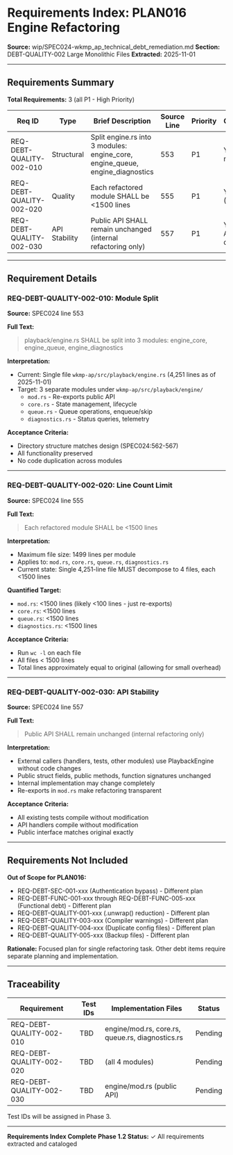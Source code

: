 # Requirements Index: PLAN016 Engine Refactoring

**Source:** wip/SPEC024-wkmp_ap_technical_debt_remediation.md
**Section:** DEBT-QUALITY-002 Large Monolithic Files
**Extracted:** 2025-11-01

---

## Requirements Summary

**Total Requirements:** 3 (all P1 - High Priority)

| Req ID | Type | Brief Description | Source Line | Priority | Quantified |
|--------|------|-------------------|-------------|----------|------------|
| REQ-DEBT-QUALITY-002-010 | Structural | Split engine.rs into 3 modules: engine_core, engine_queue, engine_diagnostics | 553 | P1 | Yes (3 modules) |
| REQ-DEBT-QUALITY-002-020 | Quality | Each refactored module SHALL be <1500 lines | 555 | P1 | Yes (<1500) |
| REQ-DEBT-QUALITY-002-030 | API Stability | Public API SHALL remain unchanged (internal refactoring only) | 557 | P1 | Yes (no API changes) |

---

## Requirement Details

### REQ-DEBT-QUALITY-002-010: Module Split

**Source:** SPEC024 line 553

**Full Text:**
> playback/engine.rs SHALL be split into 3 modules: engine_core, engine_queue, engine_diagnostics

**Interpretation:**
- Current: Single file `wkmp-ap/src/playback/engine.rs` (4,251 lines as of 2025-11-01)
- Target: 3 separate modules under `wkmp-ap/src/playback/engine/`
  - `mod.rs` - Re-exports public API
  - `core.rs` - State management, lifecycle
  - `queue.rs` - Queue operations, enqueue/skip
  - `diagnostics.rs` - Status queries, telemetry

**Acceptance Criteria:**
- Directory structure matches design (SPEC024:562-567)
- All functionality preserved
- No code duplication across modules

---

### REQ-DEBT-QUALITY-002-020: Line Count Limit

**Source:** SPEC024 line 555

**Full Text:**
> Each refactored module SHALL be <1500 lines

**Interpretation:**
- Maximum file size: 1499 lines per module
- Applies to: `mod.rs`, `core.rs`, `queue.rs`, `diagnostics.rs`
- Current state: Single 4,251-line file MUST decompose to 4 files, each <1500 lines

**Quantified Target:**
- `mod.rs`: <1500 lines (likely <100 lines - just re-exports)
- `core.rs`: <1500 lines
- `queue.rs`: <1500 lines
- `diagnostics.rs`: <1500 lines

**Acceptance Criteria:**
- Run `wc -l` on each file
- All files < 1500 lines
- Total lines approximately equal to original (allowing for small overhead)

---

### REQ-DEBT-QUALITY-002-030: API Stability

**Source:** SPEC024 line 557

**Full Text:**
> Public API SHALL remain unchanged (internal refactoring only)

**Interpretation:**
- External callers (handlers, tests, other modules) use PlaybackEngine without code changes
- Public struct fields, public methods, function signatures unchanged
- Internal implementation may change completely
- Re-exports in `mod.rs` make refactoring transparent

**Acceptance Criteria:**
- All existing tests compile without modification
- API handlers compile without modification
- Public interface matches original exactly

---

## Requirements Not Included

**Out of Scope for PLAN016:**
- REQ-DEBT-SEC-001-xxx (Authentication bypass) - Different plan
- REQ-DEBT-FUNC-001-xxx through REQ-DEBT-FUNC-005-xxx (Functional debt) - Different plan
- REQ-DEBT-QUALITY-001-xxx (.unwrap() reduction) - Different plan
- REQ-DEBT-QUALITY-003-xxx (Compiler warnings) - Different plan
- REQ-DEBT-QUALITY-004-xxx (Duplicate config files) - Different plan
- REQ-DEBT-QUALITY-005-xxx (Backup files) - Different plan

**Rationale:** Focused plan for single refactoring task. Other debt items require separate planning and implementation.

---

## Traceability

| Requirement | Test IDs | Implementation Files | Status |
|-------------|----------|---------------------|--------|
| REQ-DEBT-QUALITY-002-010 | TBD | engine/mod.rs, core.rs, queue.rs, diagnostics.rs | Pending |
| REQ-DEBT-QUALITY-002-020 | TBD | (all 4 modules) | Pending |
| REQ-DEBT-QUALITY-002-030 | TBD | engine/mod.rs (public API) | Pending |

Test IDs will be assigned in Phase 3.

---

**Requirements Index Complete**
**Phase 1.2 Status:** ✓ All requirements extracted and cataloged
